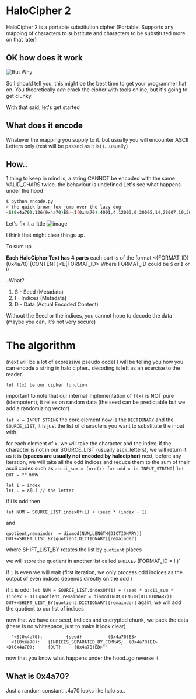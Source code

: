 # HaloCipher 2

HaloCipher 2 is a portable substitution cipher (Portable: Supports any mapping of characters to substitute and characters to be substituted more on that later)

## OK how does it work

![But Why](https://quic.ml/why)

So I should tell you, this might be the best time to get your programmer hat on. You theoretically _can_ crack the cipher with tools online, but it's going to get clunky.

With that said, let's get started

## What does it encode

Whatever the mapping you supply to it..but usually you will encounter ASCII Letters only (rest will be passed as it is) (...usually)

## How..

1 thing to keep in mind is, a string CANNOT be encoded with the same VALID_CHARS twice..the behaviour is undefined
Let's see what happens under the hood

```bash
$ python encode.py
> the quick brown fox jump over the lazy dog
<S(0x4a70):126(0x4a70)ES><I(0x4a70):4001,4,12003,0,20005,14,28007,19,36010,0,44012,28,52014,33,60016,0,68018,43,76021,0,84023,52,92025,57,100027,0,108029,66,116031,71,0,76,132036,80,0,85,148040,90,156043,0,164044,100,172047(0x4a70)EI><D(0x4a70):😈🏓Ζ Μइइ😤Ι 🙊Μ🤣Ξ💔 ΡΛ🕶 🏓😤ΞΟ🧠 ΦडढΩ ΗΗ🧠 थ💔🤒Τ 🌏αΗ(0x4a70)ED>
```

Let's fix it a little
![image](https://user-images.githubusercontent.com/29981503/119570218-7099b900-bdcd-11eb-9226-480d308a9e8a.png)

I think that might clear things up.

To sum up

**Each HaloCipher Text has 4 parts**
each part is of the format
<{FORMAT_ID}(0x4a70):{CONTENT}<E{FORMAT_ID>
Where FORMAT_ID could be `S` or `I` or `D`

..What?

1. S - Seed (Metadata)
2. I - Indices (Metadata)
3. D - Data (Actual Encoded Content)

Without the Seed or the indices, you cannot hope to decode the data
(maybe you can, it's not very secure)

# The algorithm

(next will be a lot of expressive pseudo code)
I will be telling you how you can encode a string in halo cipher.. decoding is left as an exercise to the reader.

```
let f(x) be our cipher function
```

important to note that our internal implementation of `f(x)` is NOT pure (idempotent), it relies on random data (the seed can be predictable but we add a randomizing vector)

`let x = INPUT STRING`
the core element now is the `DICTIONARY` and the `SOURCE_LIST`, it is just the list of characters you want to substitute the input with.

for each element of x, we will take the character and the index.
if the character is not in our SOURCE_LIST (usually ascii_letters), we will return it as it is (**spaces are usually not encoded by halocipher**)
next,
before any iteration, we will take all the odd indices and reduce them to the sum of their ascii codes
such as
`ascii_sum = [ord(x) for odd x in INPUT_STRING]`
`let OUT = ""`
now

```
let i = index
let L = X[L] // the letter
```

if i is odd
then

```
let NUM = SOURCE_LIST.indexOf(L) + (seed * (index + 1)
```

and

```
quotient,remainder  = divmod(NUM,LENGTH(DICTIONARY))
OUT+=SHIFT_LIST_BY(quotient,DICTIONARY)[remainder]
```

where SHIFT_LIST_BY rotates the list by `quotient` places

we will store the quotient in another list called `INDICES` (FORMAT_ID = I )`

if `i` is even we will wait (first iteration, we only process odd indices as the output of even indices depends directly on the odd )

if `i` is odd:
`let NUM = SOURCE_LIST.indexOf(i) + (seed * ascii_sum * (index + 1))`
`quotient,remainder = divmod(NUM,LENGTH(DICTIONARY)) OUT+=SHIFT_LIST_BY(quotient,DICTIONARY)[remainder]`
again, we will add the quotient to our list of indices

now that we have our seed, indices and encrypted chunk, we pack the data
(there is no whitespace, just to make it look clear)

```
  "<S(0x4a70):         {seed}          (0x4a70)ES>
  <I(0x4a70):   {INDICES_SEPARATED_BY_COMMAS}  (0x4a70)EI>
<D(0x4a70):     {OUT}     (0x4a70)ED>""
```

now that you know what happens under the hood..go reverse it


## What is 0x4a70?

Just a random constant...4a70 looks like halo so..